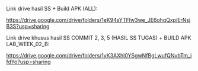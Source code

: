 Link drive hasil SS + Build APK (ALL):

https://drive.google.com/drive/folders/1eK94sYTFIw3we_JE6ohqQxpiErNsjB3S?usp=sharing

Link drive khusus hasil SS COMMIT 2, 3, 5 (HASIL SS TUGAS) + BUILD APK LAB_WEEK_02_B:

https://drive.google.com/drive/folders/1yK3AXhl0YSgwNfBgLwufQNvbTm_ifdYo?usp=sharing
